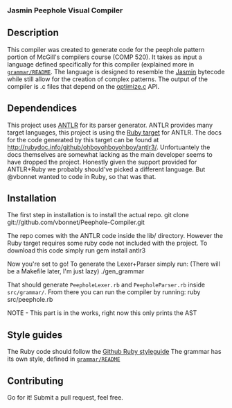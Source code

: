 ### Jasmin Peephole Visual Compiler ###

## Description ##

This compiler was created to generate code  for the peephole pattern portion of McGill's compilers course (COMP 520).
It takes as input a language defined specifically for this compiler (explained more in [`grammar/README`](github.com/vbonnet/Peephole-Compiler/tree/master/grammar/README.md).  The language is designed to resemble the
[Jasmin](http://jasmin.sourceforge.net/) bytecode while still allow for the creation of complex patterns.  The output
of the compiler is .c files that depend on the [optimize.c](http://www.cs.mcgill.ca/~cs520/2012/joos/a-/optimize.c)
API.

## Dependendices ##

This project uses [ANTLR](http://antlr.org/) for its parser generator.  ANTLR provides many target languages, this
project is using the [Ruby target](http://antlr.ohboyohboyohboy.org/) for ANTLR.  The docs for the code generated
by this target can be found at http://rubydoc.info/github/ohboyohboyohboy/antlr3/.  Unfortuantely the docs themselves
are somewhat lacking as the main developer seems to have dropped the project.  Honestly given the support provided
for ANTLR+Ruby we probably should've picked a different language.  But @vbonnet wanted to code in Ruby, so that was
that.

## Installation ##

The first step in installation is to install the actual repo.
    git clone git://github.com/vbonnet/Peephole-Compiler.git

The repo comes with the ANTLR code inside the lib/ directory.  However the Ruby target requires some ruby code not
included with the project.  To download this code simply run
    gem install antlr3

Now you're set to go!  To generate the Lexer+Parser simply run: (There will be a Makefile later, I'm just lazy)
    ./gen_grammar

That should generate `PeepholeLexer.rb` and `PeepholeParser.rb` inside `src/grammar/`.  From there you can run the
compiler by running:
    ruby src/peephole.rb

NOTE - This part is in the works, right now this only prints the AST

## Style guides ##

The Ruby code should follow the [Github Ruby styleguide](https://github.com/styleguide/ruby)
The grammar has its own style, defined in [`grammar/README`](github.com/vbonnet/Peephole-Compiler/tree/master/grammar)

## Contributing ##

Go for it!  Submit a pull request, feel free.